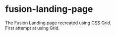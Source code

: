 # fusion-landing-page
The Fusion Landing page recreated using CSS Grid.  
First attempt at using Grid.
